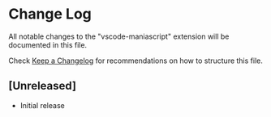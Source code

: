 # Change Log
All notable changes to the "vscode-maniascript" extension will be documented in this file.

Check [Keep a Changelog](http://keepachangelog.com/) for recommendations on how to structure this file.

## [Unreleased]
- Initial release